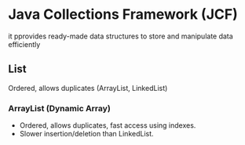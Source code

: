 # Java Collections Framework (JCF)

it pprovides ready-made data structures to store and manipulate data efficiently

## List

Ordered, allows duplicates (ArrayList, LinkedList)

### ArrayList (Dynamic Array)

- Ordered, allows duplicates, fast access using indexes.
- Slower insertion/deletion than LinkedList.
